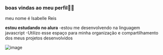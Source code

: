 ### boas vindas ao meu perfil💙🌻

meu nome é Isabelle Reis 

**estou estudando no alura**
-estou me desenvolvendo na linguagem javascript
-Utilizo esse espaço para minha organização e compartilhamento dos meus projetos desenvolvidos 

![image](https://github.com/user-attachments/assets/34f8791d-519b-43f0-bb99-239760d6a816)
